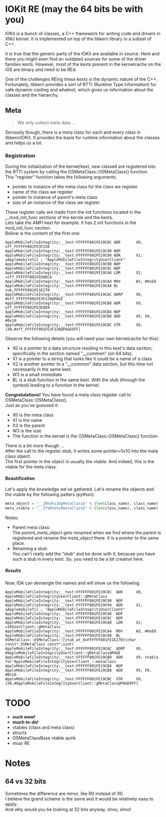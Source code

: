 # IOKit RE (may the 64 bits be with you)

IOKit is a bunch of classes, a C++ framework for writing code and drivers in XNU kernel.
It is implemented on top of the libkern library in a subset of C++.

It is true that the generic parts of the IOKit are available in source.
Here and there you might even find an outdated sources for some of the driver families kexts.
However, most of the kexts present in the kernelcache on the iOS are binary and need to be REd.

One of the challenges REing these kexts is the dynamic nature of the C++.
Fortunately, libkern provides a sort of RTTI (Runtime Type Information) for safe dynamic casting and
whatnot, which gives us information about the classes and the hierarchy.

## Meta
> We only collect meta data ...

Seriously though, there is a meta class for each and every class in libkern/IOKit.
It provides the basis for runtime information about the classes and helps us a lot.

### Registration
During the initialization of the kernel/kext, new classed are registered
into the RTTI system by calling the OSMetaClass::OSMetaClass() function.  
This "register" function takes the following arguments:
  - pointer to instance of the meta class for the class we register
  - name of the class we register
  - pointer to instance of parent's meta class
  - size of an instance of the class we register

These register calls are made from the init functions located in the __mod_init_func sections of the kernle and the kexts.  
Lets take the AMFI kext for example. It has 2 init functions in the mod_init_func section.  
Bellow is the content of the first one:
~~~ data
AppleMobileFileIntegrity:__text:FFFFFF801FE19C8C ADR       X0, off_FFFFFF801FE3F228
AppleMobileFileIntegrity:__text:FFFFFF801FE19C90 NOP
AppleMobileFileIntegrity:__text:FFFFFF801FE19C94 ADR       X1, aApplemobilefil ; "AppleMobileFileIntegrityUserClient"
AppleMobileFileIntegrity:__text:FFFFFF801FE19C98 NOP
AppleMobileFileIntegrity:__text:FFFFFF801FE19C9C NOP
AppleMobileFileIntegrity:__text:FFFFFF801FE19CA0 LDR       X2, =off_FFFFFF801FD36DC8
AppleMobileFileIntegrity:__text:FFFFFF801FE19CA4 MOV       W3, #0xE8
AppleMobileFileIntegrity:__text:FFFFFF801FE19CA8 BL        sub_FFFFFF801FE1E270
AppleMobileFileIntegrity:__text:FFFFFF801FE19CAC ADRP      X8, #off_FFFFFF801FE3F228@PAGE
AppleMobileFileIntegrity:__text:FFFFFF801FE19CB0 ADR       X9, off_FFFFFF801FE3E8E0
AppleMobileFileIntegrity:__text:FFFFFF801FE19CB4 NOP
AppleMobileFileIntegrity:__text:FFFFFF801FE19CB8 ADD       X9, X9, #0x10
AppleMobileFileIntegrity:__text:FFFFFF801FE19CBC STR       X9, [X8,#off_FFFFFF801FE3F228@PAGEOFF]
~~~
Observe the following details (you will need your own kernelcache for this):
- X0 is a pointer to a data structure residing in this kext's data section, specifically in the
  section named "__common" (on 64 bits).
- X1 is a pointer to a string that looks like it could be a name of a class
- X2 is another pointer to a "__common" data section, but this time not necessarily in the same kext.
- W3 is a small immediate
- BL is a stub function in the same kext. With the stub (through the symbol) leading to a function in the kernel.

__Congratulations!__ You have found a meta class register call to OSMetaClass::OSMetaClass().  
Just as you've guessed it:
- X0 is the meta class
- X1 is the name
- X2 is the parent
- W3 is the size
- The function in the kernel is the OSMetaClass::OSMetaClass() function.

There is a bit more though ...  
After the call to the register stub, it writes some pointer+0x10 into the mata class object.  
The first pointer in the object is usually the vtable. And indeed, this is the vtable for the meta
class.

#### Beautification
Let's apply the knowledge we've gathered. Let's rename the objects and the vtable by the following
patters (python):
~~~python
meta_object = "__ZN%d%s10gMetaClassE" % (len(class_name), class_name)
meta_vtable = "__ZTVN%d%s9metaClassE" % (len(class_name), class_name)
~~~

Notes:  
* Parent meta class:  
  The _parent_meta_object_ gets renamed when we find where the parent is registered and rename the
  _meta_object_ there. It is a pointer to the same place.
* Renaming a stub:  
  You can't really add the "stub" and be done with it, because you have such a stub in every kext.
  So, you need to be a bit creative here.

##### Results
Now, IDA can demangle the names and will show us the following:
~~~ data
AppleMobileFileIntegrity:__text:FFFFFF801FE19C8C  ADR      X0, AppleMobileFileIntegrityUserClient::gMetaClass
AppleMobileFileIntegrity:__text:FFFFFF801FE19C90  NOP
AppleMobileFileIntegrity:__text:FFFFFF801FE19C94  ADR      X1, aApplemobilefil ; "AppleMobileFileIntegrityUserClient"
AppleMobileFileIntegrity:__text:FFFFFF801FE19C98  NOP
AppleMobileFileIntegrity:__text:FFFFFF801FE19C9C  NOP
AppleMobileFileIntegrity:__text:FFFFFF801FE19CA0  LDR      X2, =IOUserClient::gMetaClass
AppleMobileFileIntegrity:__text:FFFFFF801FE19CA4  MOV      W3, #0xE8
AppleMobileFileIntegrity:__text:FFFFFF801FE19CA8  BL       OSMetaClass::OSMetaClass::[stub_at_0xFFFFFF801FE1E270](char const*,OSMetaClass const*,uint)
AppleMobileFileIntegrity:__text:FFFFFF801FE19CAC  ADRP     X8, #AppleMobileFileIntegrityUserClient::gMetaClass@PAGE
AppleMobileFileIntegrity:__text:FFFFFF801FE19CB0  ADR      X9, vtable for'AppleMobileFileIntegrityUserClient_::metaClass
AppleMobileFileIntegrity:__text:FFFFFF801FE19CB4  NOP
AppleMobileFileIntegrity:__text:FFFFFF801FE19CB8  ADD      X9, X9, #0x10
AppleMobileFileIntegrity:__text:FFFFFF801FE19CBC  STR      X9, [X8,#AppleMobileFileIntegrityUserClient::gMetaClass@PAGEOFF]
~~~

# TODO
* __such wow!__
* __much to-do!__
* vtables (class  and meta class)
* structs
* OSMetaClassBase vtable quirk
* moar RE


# Notes
## 64 vs 32 bits
Sometimes the difference are minor, like R0 instead of X0.  
I believe the grand scheme is the same and it would be relatively easy to apply.  
And why would you be looking at 32 bits anyway, shoo, shoo!

